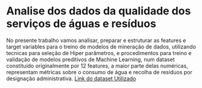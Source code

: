 # Analise dos dados da qualidade dos serviços de águas e resíduos

No presente trabalho vamos analisar, preparar e estruturar as features e target variables para o treino de modelos de mineração de dados, utilizando tecnicas para seleção de Hiper parâmetros, e procedimentos para treino e validação de modelos preditivos de Machine Learning, num dataset constituído originalmente por 12 features, a maior parte delas numéricas, representam métricas sobre o consumo de água e recolha de resíduos por designação administrativa.
[Link do dataset Utilizado](https://github.com/Alebep/)
